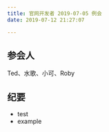 ```yaml
---
title: 官网开发者 2019-07-05 例会
date: 2019-07-12 21:27:07

---
```


## 参会人

Ted、水歌、小可、Roby

## 纪要

-   test
-   example